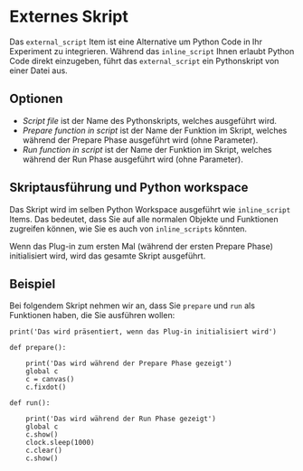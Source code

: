 # Externes Skript

Das `external_script` Item ist eine Alternative um Python Code in Ihr Experiment zu integrieren. Während das `inline_script` Ihnen erlaubt Python Code direkt einzugeben, führt das `external_script` ein Pythonskript von einer Datei aus.

## Optionen

- *Script file*  ist der Name des Pythonskripts, welches ausgeführt wird. 
- *Prepare function in script* ist der Name der Funktion im Skript, welches während der Prepare Phase ausgeführt wird (ohne Parameter). 
- *Run function in script* ist der Name der Funktion im Skript, welches während der Run Phase ausgeführt wird (ohne Parameter).

## Skriptausführung und Python workspace

Das Skript wird im selben Python Workspace ausgeführt wie `inline_script` Items. Das bedeutet, dass Sie auf alle normalen Objekte und Funktionen zugreifen können, wie Sie es auch von `inline_scripts` könnten.

Wenn das Plug-in zum ersten Mal (während der ersten Prepare Phase) initialisiert wird, wird das gesamte Skript ausgeführt.

## Beispiel

Bei folgendem Skript nehmen wir an, dass Sie `prepare` und `run` als Funktionen haben, die Sie ausführen wollen:

~~~ .python
print('Das wird präsentiert, wenn das Plug-in initialisiert wird')

def prepare():

    print('Das wird während der Prepare Phase gezeigt')
    global c
    c = canvas()
    c.fixdot()

def run():

    print('Das wird während der Run Phase gezeigt')
    global c
    c.show()
    clock.sleep(1000)
    c.clear()
    c.show()
~~~
